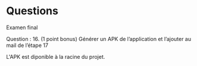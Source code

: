 # Questions
Examen final

Question :
16. (1 point bonus) Générer un APK de l’application et l’ajouter au mail de l’étape 17

L'APK est diponible à la racine du projet.

